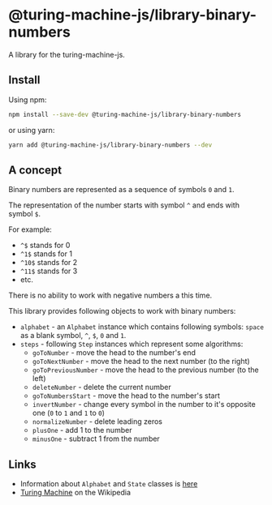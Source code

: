 # @turing-machine-js/library-binary-numbers
A library for the turing-machine-js.

## Install

Using npm:

```sh
npm install --save-dev @turing-machine-js/library-binary-numbers
```

or using yarn:

```sh
yarn add @turing-machine-js/library-binary-numbers --dev
```

## A concept

Binary numbers are represented as a sequence of symbols `0` and `1`.

The representation of the number starts with symbol `^` and ends with symbol `$`.

For example:
- `^$` stands for 0
- `^1$` stands for 1
- `^10$` stands for 2
- `^11$` stands for 3
- etc.

There is no ability to work with negative numbers a this time.

This library provides following objects to work with binary numbers:
- `alphabet` - an `Alphabet` instance which contains following symbols: `space` as a blank symbol, `^`, `$`, `0` and `1`.
- `steps` - following `Step` instances which represent some algorithms:
    - `goToNumber` - move the head to the number's end
    - `goToNextNumber` - move the head to the next number (to the right)
    - `goToPreviousNumber` - move the head to the previous number (to the left)
    - `deleteNumber` - delete the current number 
    - `goToNumbersStart` - move the head to the number's start 
    - `invertNumber` - change every symbol in the number to it's opposite one (`0` to `1` and `1` to `0`)
    - `normalizeNumber` - delete leading zeros
    - `plusOne` - add 1 to the number
    - `minusOne` - subtract 1 from the number 

## Links

- Information about `Alphabet` and `State` classes is [here](https://github.com/mellonis/turing-machine-js/tree/master/packages/machine) 
- [Turing Machine](https://en.wikipedia.org/wiki/Turing_machine) on the Wikipedia

